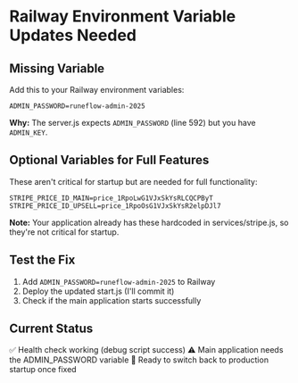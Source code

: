 # Railway Environment Variable Updates Needed

## Missing Variable
Add this to your Railway environment variables:

```
ADMIN_PASSWORD=runeflow-admin-2025
```

**Why:** The server.js expects `ADMIN_PASSWORD` (line 592) but you have `ADMIN_KEY`. 

## Optional Variables for Full Features
These aren't critical for startup but are needed for full functionality:

```
STRIPE_PRICE_ID_MAIN=price_1RpoLwG1VJxSkYsRLCQCPByT
STRIPE_PRICE_ID_UPSELL=price_1RpoOsG1VJxSkYsR2elpDJl7
```

**Note:** Your application already has these hardcoded in services/stripe.js, so they're not critical for startup.

## Test the Fix

1. Add `ADMIN_PASSWORD=runeflow-admin-2025` to Railway
2. Deploy the updated start.js (I'll commit it)
3. Check if the main application starts successfully

## Current Status
✅ Health check working (debug script success)
⚠️ Main application needs the ADMIN_PASSWORD variable
🔄 Ready to switch back to production startup once fixed
